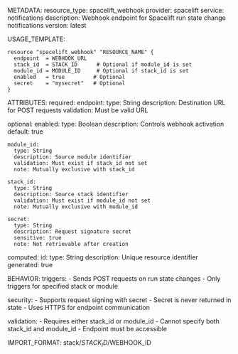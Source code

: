METADATA:
  resource_type: spacelift_webhook
  provider: spacelift
  service: notifications
  description: Webhook endpoint for Spacelift run state change notifications
  version: latest

USAGE_TEMPLATE:
```hcl
resource "spacelift_webhook" "RESOURCE_NAME" {
  endpoint  = WEBHOOK_URL
  stack_id  = STACK_ID      # Optional if module_id is set
  module_id = MODULE_ID     # Optional if stack_id is set
  enabled   = true         # Optional
  secret    = "mysecret"   # Optional
}
```

ATTRIBUTES:
  required:
    endpoint:
      type: String
      description: Destination URL for POST requests
      validation: Must be valid URL

  optional:
    enabled:
      type: Boolean
      description: Controls webhook activation
      default: true
      
    module_id:
      type: String
      description: Source module identifier
      validation: Must exist if stack_id not set
      note: Mutually exclusive with stack_id
      
    stack_id:
      type: String
      description: Source stack identifier
      validation: Must exist if module_id not set
      note: Mutually exclusive with module_id
      
    secret:
      type: String
      description: Request signature secret
      sensitive: true
      note: Not retrievable after creation

  computed:
    id:
      type: String
      description: Unique resource identifier
      generated: true

BEHAVIOR:
  triggers:
    - Sends POST requests on run state changes
    - Only triggers for specified stack or module
    
  security:
    - Supports request signing with secret
    - Secret is never returned in state
    - Uses HTTPS for endpoint communication
    
  validation:
    - Requires either stack_id or module_id
    - Cannot specify both stack_id and module_id
    - Endpoint must be accessible

IMPORT_FORMAT: stack/$STACK_ID/$WEBHOOK_ID